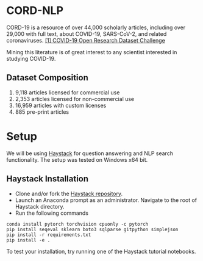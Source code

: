 # CORD-NLP

CORD-19 is a resource of over 44,000 scholarly articles, including over 29,000 with full text, about COVID-19, SARS-CoV-2, and related coronaviruses. <a href="https://www.kaggle.com/allen-institute-for-ai/CORD-19-research-challenge">[1] COVID-19 Open Research Dataset Challenge</a>

Mining this literature is of great interest to any scientist interested in studying COVID-19.


## Dataset Composition

1. 9,118 articles licensed for commercial use
2. 2,353 articles licensed for non-commercial use
3. 16,959 articles with custom licenses
4. 885 pre-print articles


# Setup

We will be using <a href="https://github.com/deepset-ai/haystack">Haystack</a> for question answering and NLP search functionality. The setup was tested on Windows x64 bit.


## Haystack Installation

- Clone and/or fork the <a href="https://github.com/deepset-ai/haystack">Haystack repository</a>. 
- Launch an Anaconda prompt as an administrator. Navigate to the root of Haystack directory.
- Run the following commands

```
conda install pytorch torchvision cpuonly -c pytorch
pip install seqeval sklearn boto3 sqlparse gitpython simplejson
pip install -r requirements.txt
pip install -e .
```

To test your installation, try running one of the Haystack tutorial notebooks.